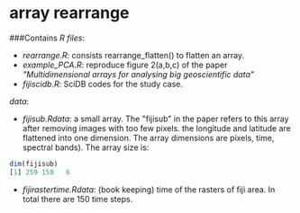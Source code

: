 # array rearrange

###Contains
*R files*:
* *rearrange.R*:  consists rearrange_flatten() to flatten an array. 
* *example_PCA.R*:  reproduce figure 2(a,b,c) of the paper _"Multidimensional arrays for analysing big geoscientific data"_
* *fijiscidb.R*:  SciDB codes for the study case.

*data*:
* *fijisub.Rdata*: a small array. The "fijisub" in the paper refers to this array after removing images with too few pixels. the longitude and latitude are flattened into one dimension. The array dimensions are pixels, time, spectral bands).  The array size is:

```r
dim(fijisub)
[1] 259 150   6
```
* *fijirastertime.Rdata*: (book keeping) time of the rasters of fiji area. In total there are 150 time steps. 
  
